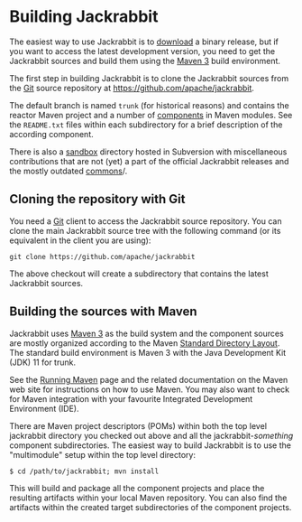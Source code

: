 <!--
   Licensed to the Apache Software Foundation (ASF) under one or more
   contributor license agreements.  See the NOTICE file distributed with
   this work for additional information regarding copyright ownership.
   The ASF licenses this file to You under the Apache License, Version 2.0
   (the "License"); you may not use this file except in compliance with
   the License.  You may obtain a copy of the License at

       http://www.apache.org/licenses/LICENSE-2.0

   Unless required by applicable law or agreed to in writing, software
   distributed under the License is distributed on an "AS IS" BASIS,
   WITHOUT WARRANTIES OR CONDITIONS OF ANY KIND, either express or implied.
   See the License for the specific language governing permissions and
   limitations under the License.
-->

Building Jackrabbit
===================
The easiest way to use Jackrabbit is to [download](https://jackrabbit.apache.org/download.cgi)
a binary release, but if you want to access the latest development
version, you need to get the Jackrabbit sources and build them using the 
[Maven 3](https://maven.apache.org/) build environment.

The first step in building Jackrabbit is to clone the Jackrabbit
sources from the [Git](https://git-scm.com/)
source repository at <https://github.com/apache/jackrabbit>. 

The default branch is named `trunk` (for historical reasons) and contains the reactor Maven project and a number of [components](jackrabbit-components.html) in Maven modules. See the `README.txt` files within each subdirectory for a brief description of the according component. 

There is also a [sandbox](http://svn.apache.org/repos/asf/jackrabbit/sandbox/)
directory hosted in Subversion with miscellaneous contributions that are not (yet) a part of the
official Jackrabbit releases and the mostly outdated [commons](http://svn.apache.org/repos/asf/jackrabbit/commons/)/. 


Cloning the repository with Git
----------------------------------------
You need a [Git](https://git-scm.com/)
client to access the Jackrabbit source repository. You can clone the main Jackrabbit source tree with the
following command (or its equivalent in the client you are using):

    git clone https://github.com/apache/jackrabbit

The above checkout will create a subdirectory that
contains the latest Jackrabbit sources. 


Building the sources with Maven
-------------------------------
Jackrabbit uses [Maven 3](https://maven.apache.org/)
as the build system and the component sources are mostly organized
according to the Maven [Standard Directory Layout](https://maven.apache.org/guides/introduction/introduction-to-the-standard-directory-layout.html).
The standard build environment is Maven 3 with the Java Development Kit
(JDK) 11 for trunk.

See the [Running Maven](https://maven.apache.org/run-maven/index.html)
page and the related documentation on the Maven web site for instructions
on how to use Maven. You may also want to check for Maven integration
with your favourite Integrated Development Environment (IDE).

There are Maven project descriptors (POMs) within both the top level
jackrabbit directory you checked out above and all the
jackrabbit-<i>something</i> component subdirectories. The easiest way to build
Jackrabbit is to use the "multimodule" setup within the top level directory:

    $ cd /path/to/jackrabbit; mvn install

This will build and package all the component projects and place the
resulting artifacts within your local Maven repository. You can also find
the artifacts within the created target subdirectories of the component
projects.
